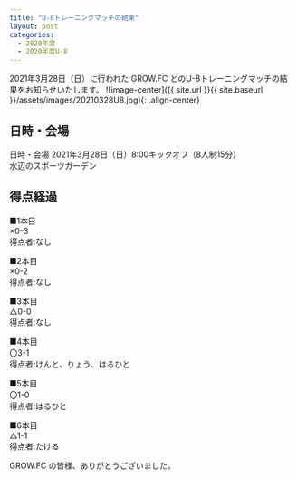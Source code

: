 ```yaml
---
title: "U-8トレーニングマッチの結果"
layout: post
categories:
  - 2020年度
  - 2020年度U-8
---
```


2021年3月28日（日）に行われた GROW.FC とのU-8トレーニングマッチの結果をお知らせいたします。
![image-center]({{ site.url }}{{ site.baseurl }}/assets/images/20210328U8.jpg){: .align-center}

## 日時・会場

日時・会場
2021年3月28日（日）8:00キックオフ（8人制15分）<br>
水辺のスポーツガーデン

## 得点経過

■1本目<br>
×0-3<br>
得点者:なし

■2本目<br>
×0-2<br>
得点者:なし

■3本目<br>
△0-0<br>
得点者:なし

■4本目<br>
〇3-1<br>
得点者:けんと、りょう、はるひと

■5本目<br>
〇1-0<br>
得点者:はるひと

■6本目<br>
△1-1<br>
得点者:たける


GROW.FC の皆様、ありがとうございました。
